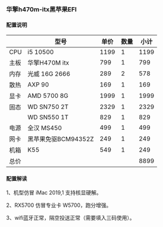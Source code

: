 ### 华擎h470m-itx黑苹果EFI

#### 配置说明

|     | 型号             | 单价   | 数量 | 小计   |
|-----|----------------|------|----|------|
| CPU | i5 10500       | 1199 | 1  | 1199 |
| 主板  | 华擎H470M itx    | 799  | 1  | 799  |
| 内存  | 光威 16G 2666    | 289  | 2  | 578  |
| 散热  | AXP 90         | 169  | 1  | 169  |
| 显卡  | AMD 5700 8G    | 1999 | 1  | 1999 |
| 固态  | WD SN750 2T    | 2329 | 1  | 2329 |
|     | WD SN550 1T    | 829  | 1  | 829  |
| 电源  | 全汉 MS450       | 499  | 1  | 499  |
| 网卡  | 黑苹果免驱BCM94352Z | 249  | 1  | 249  |
| 机箱  | K55            | 549  | 1  | 249  |
| 总价  |                |      |    | 8899 |

#### 配置解读
1、机型仿冒 iMac 2019,1 支持核显硬解。

2、RX5700 仿冒专业卡 W5700，跑分增强。

3、wifi蓝牙正常，隔空投送正常（需要填入三码使用）。

